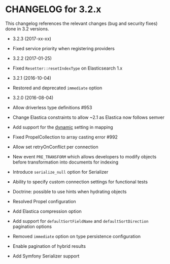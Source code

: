 CHANGELOG for 3.2.x
===================

This changelog references the relevant changes (bug and security fixes) done
in 3.2 versions.

* 3.2.3 (2017-xx-xx)

* Fixed service priority when registering providers

* 3.2.2 (2017-01-25)

 * Fixed `Resetter::resetIndexType` on Elasticsearch 1.x

* 3.2.1 (2016-10-04)

 * Restored and deprecated `immediate` option

* 3.2.0 (2016-08-04)

 * Allow driverless type definitions #953
 * Change Elastica constraints to allow ~2.1 as Elastica now follows semver
 * Add support for the [dynamic](https://www.elastic.co/guide/en/elasticsearch/reference/current/dynamic.html) setting in mapping
 * Fixed PropelCollection to array casting error #992
 * Allow set retryOnConflict per connection
 * New event `PRE_TRANSFORM` which allows developers to modify objects before
   transformation into documents for indexing
 * Introduce `serialize_null` option for Serializer
 * Ability to specify custom connection settings for functional tests
 * Doctrine: possible to use hints when hydrating objects
 * Resolved Propel configuration
 * Add Elastica compression option
 * Add support for `defaultSortFieldName` and `defaultSortDirection` pagination options
 * Removed `immediate` option on type persistence configuration
 * Enable pagination of hybrid results
 * Add Symfony Serializer support
